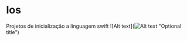 # Ios
Projetos de inicialização a linguagem swift
![Alt text](![Alt text](http://full/path/to/img.jpg "Optional title") "Optional title")
